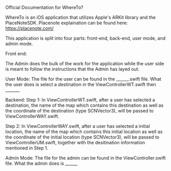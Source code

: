 Official Documentation for WhereTo?

WhereTo is an iOS application that utilizes Apple's ARKit library and the PlaceNoteSDK. 
Placenote explaination can be found here: https://placenote.com/

This application is split into four parts: front-end, back-end, user mode, and admin mode. 

Front end:

The Admin does the bulk of the work for the application while the user side is meant to follow the instructions that the Admin has layed out.

User Mode:
The file for the user can be found in the ______.swift file. What the user does is select a destination in the ViewControllerWT.swift then _______

Backend: 
Step 1: In ViewControllerWT.swift, after a user has selected a destination, the name of the map which contains this destination as well as the coordinate of the destination (type SCNVector3), will be passed to ViewControllerWAY.swift.

Step 2: In ViewControllerWAY.swift, after a user has selected a initial location, the name of the map which contains this initial location as well as the coordinate of the initial location (type SCNVector3), will be passed to ViewControllerUM.swift, together with the desitination information mentioned in Step 1.


Admin Mode:
The file for the admin can be found in the ViewController.swift file. What the admin does is ______
